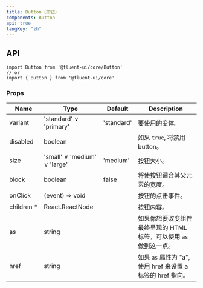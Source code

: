 ```yaml
---
title: Button（按钮）
components: Button
api: true
langKey: "zh"
---
```


## API

```
import Button from '@fluent-ui/core/Button'
// or
import { Button } from '@fluent-ui/core'
```

### Props

| Name | Type | Default | Description |
| --- | --- | --- | --- |
| variant | 'standard' &or; 'primary' | 'standard' | 要使用的变体。 |
| disabled | boolean |  | 如果 `true`, 将禁用 button。 |
| size | 'small' &or; 'medium' &or; 'large' | 'medium' | 按钮大小。 |
| block | boolean | false | 将使按钮适合其父元素的宽度。 |
| onClick | (event) => void |  | 按钮的点击事件。 |
| children&nbsp;* | React.ReactNode |  | 按钮内容。 |
| as | string |  | 如果你想要改变组件最终呈现的 HTML 标签，可以使用 `as` 做到这一点。 |
| href | string |  | 如果 `as` 属性为 "a", 使用 href 来设置 a 标签的 href 指向。 |
